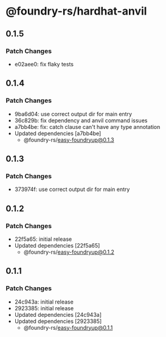 # @foundry-rs/hardhat-anvil

## 0.1.5

### Patch Changes

- e02aee0: fix flaky tests

## 0.1.4

### Patch Changes

- 9ba6d04: use correct output dir for main entry
- 36c829b: fix dependency and anvil command issues
- a7bb4be: fix: catch clause can't have any type annotation
- Updated dependencies [a7bb4be]
  - @foundry-rs/easy-foundryup@0.1.3

## 0.1.3

### Patch Changes

- 373974f: use correct output dir for main entry

## 0.1.2

### Patch Changes

- 22f5a65: initial release
- Updated dependencies [22f5a65]
  - @foundry-rs/easy-foundryup@0.1.2

## 0.1.1

### Patch Changes

- 24c943a: initial release
- 2923385: initial release
- Updated dependencies [24c943a]
- Updated dependencies [2923385]
  - @foundry-rs/easy-foundryup@0.1.1
